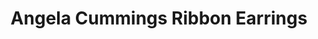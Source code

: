 ---
title: Angela Cummings Ribbon Earrings
description: |
  Sculpted ribbons set with Diamonds curve gracefully to reveal exquisite Baroque Pearls in these precious, dimensional earrings.
specs: |
  18.4 - 15.4mm South Sea Cultured Pearl Drops with 1.24 carats of White Diamonds, set in Platinum and 18K Yellow Gold.
images:
  - /uploads/angela-cummings-for-assael-ribbon-earrings.png
category: Angela Cummings
order: 10
tags:
  - earrings
---